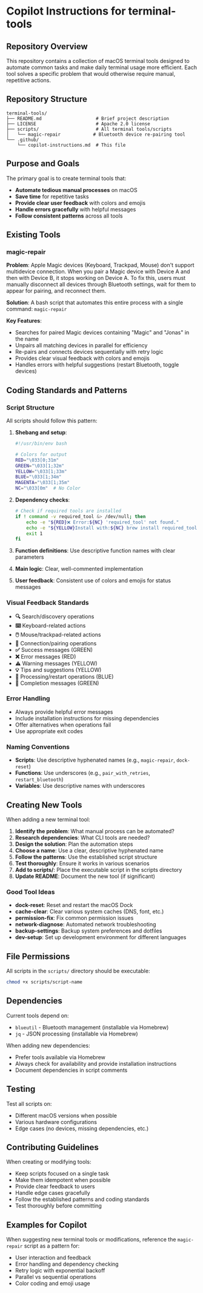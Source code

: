# Copilot Instructions for terminal-tools

## Repository Overview

This repository contains a collection of macOS terminal tools designed to automate common tasks and make daily terminal usage more efficient. Each tool solves a specific problem that would otherwise require manual, repetitive actions.

## Repository Structure

```
terminal-tools/
├── README.md                    # Brief project description
├── LICENSE                      # Apache 2.0 license
├── scripts/                     # All terminal tools/scripts
│   └── magic-repair            # Bluetooth device re-pairing tool
└── .github/
    └── copilot-instructions.md  # This file
```

## Purpose and Goals

The primary goal is to create terminal tools that:
- **Automate tedious manual processes** on macOS
- **Save time** for repetitive tasks
- **Provide clear user feedback** with colors and emojis
- **Handle errors gracefully** with helpful messages
- **Follow consistent patterns** across all tools

## Existing Tools

### magic-repair
**Problem**: Apple Magic devices (Keyboard, Trackpad, Mouse) don't support multidevice connection. When you pair a Magic device with Device A and then with Device B, it stops working on Device A. To fix this, users must manually disconnect all devices through Bluetooth settings, wait for them to appear for pairing, and reconnect them.

**Solution**: A bash script that automates this entire process with a single command: `magic-repair`

**Key Features**:
- Searches for paired Magic devices containing "Magic" and "Jonas" in the name
- Unpairs all matching devices in parallel for efficiency
- Re-pairs and connects devices sequentially with retry logic
- Provides clear visual feedback with colors and emojis
- Handles errors with helpful suggestions (restart Bluetooth, toggle devices)

## Coding Standards and Patterns

### Script Structure
All scripts should follow this pattern:

1. **Shebang and setup**:
   ```bash
   #!/usr/bin/env bash
   
   # Colors for output
   RED="\033[0;31m"
   GREEN="\033[1;32m"
   YELLOW="\033[1;33m"
   BLUE="\033[1;34m"
   MAGENTA="\033[1;35m"
   NC="\033[0m"  # No Color
   ```

2. **Dependency checks**:
   ```bash
   # Check if required tools are installed
   if ! command -v required_tool &> /dev/null; then
       echo -e "${RED}❌ Error:${NC} 'required_tool' not found."
       echo -e "${YELLOW}Install with:${NC} brew install required_tool"
       exit 1
   fi
   ```

3. **Function definitions**: Use descriptive function names with clear parameters

4. **Main logic**: Clear, well-commented implementation

5. **User feedback**: Consistent use of colors and emojis for status messages

### Visual Feedback Standards

- **🔍** Search/discovery operations
- **⌨️** Keyboard-related actions
- **🖱️** Mouse/trackpad-related actions
- **🔗** Connection/pairing operations
- **✅** Success messages (GREEN)
- **❌** Error messages (RED)
- **⚠️** Warning messages (YELLOW)
- **💡** Tips and suggestions (YELLOW)
- **🔄** Processing/restart operations (BLUE)
- **🎉** Completion messages (GREEN)

### Error Handling

- Always provide helpful error messages
- Include installation instructions for missing dependencies
- Offer alternatives when operations fail
- Use appropriate exit codes

### Naming Conventions

- **Scripts**: Use descriptive hyphenated names (e.g., `magic-repair`, `dock-reset`)
- **Functions**: Use underscores (e.g., `pair_with_retries`, `restart_bluetooth`)
- **Variables**: Use descriptive names with underscores

## Creating New Tools

When adding a new terminal tool:

1. **Identify the problem**: What manual process can be automated?
2. **Research dependencies**: What CLI tools are needed?
3. **Design the solution**: Plan the automation steps
4. **Choose a name**: Use a clear, descriptive hyphenated name
5. **Follow the patterns**: Use the established script structure
6. **Test thoroughly**: Ensure it works in various scenarios
7. **Add to scripts/**: Place the executable script in the scripts directory
8. **Update README**: Document the new tool (if significant)

### Good Tool Ideas

- **dock-reset**: Reset and restart the macOS Dock
- **cache-clear**: Clear various system caches (DNS, font, etc.)
- **permission-fix**: Fix common permission issues
- **network-diagnose**: Automated network troubleshooting
- **backup-settings**: Backup system preferences and dotfiles
- **dev-setup**: Set up development environment for different languages

## File Permissions

All scripts in the `scripts/` directory should be executable:
```bash
chmod +x scripts/script-name
```

## Dependencies

Current tools depend on:
- `blueutil` - Bluetooth management (installable via Homebrew)
- `jq` - JSON processing (installable via Homebrew)

When adding new dependencies:
- Prefer tools available via Homebrew
- Always check for availability and provide installation instructions
- Document dependencies in script comments

## Testing

Test all scripts on:
- Different macOS versions when possible
- Various hardware configurations
- Edge cases (no devices, missing dependencies, etc.)

## Contributing Guidelines

When creating or modifying tools:
- Keep scripts focused on a single task
- Make them idempotent when possible
- Provide clear feedback to users
- Handle edge cases gracefully
- Follow the established patterns and coding standards
- Test thoroughly before committing

## Examples for Copilot

When suggesting new terminal tools or modifications, reference the `magic-repair` script as a pattern for:
- User interaction and feedback
- Error handling and dependency checking
- Retry logic with exponential backoff
- Parallel vs sequential operations
- Color coding and emoji usage